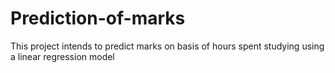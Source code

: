 # Prediction-of-marks
This project intends to predict marks on basis of hours spent studying using a linear regression model
